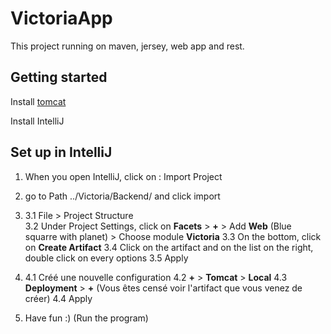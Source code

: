 # VictoriaApp

This project running on maven, jersey, web app and rest.

## Getting started

Install [tomcat](https://tomcat.apache.org/download-90.cgi)

Install IntelliJ

## Set up in IntelliJ

1. When you open IntelliJ, click on : Import Project 

2. go to Path ../Victoria/Backend/ and click import

3. 3.1 File > Project Structure   
   3.2 Under Project Settings, click on **Facets** > **+** > Add **Web** (Blue squarre with planet) > Choose module **Victoria**
   3.3 On the bottom, click on **Create Artifact**
   3.4 Click on the artifact and on the list on the right, double click on every options
   3.5 Apply
4. 4.1 Créé une nouvelle configuration
   4.2 **+** > **Tomcat** > **Local**
   4.3 **Deployment** > **+** (Vous êtes censé voir l'artifact que vous venez de créer)
   4.4 Apply
5. Have fun :) (Run the program)
